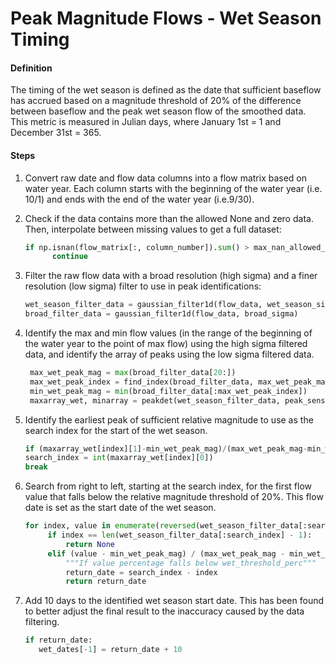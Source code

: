 # Peak Magnitude Flows - Wet Season Timing

#### Definition

The timing of the wet season is defined as the date that sufficient baseflow has accrued based on a magnitude threshold of 20% of the difference between baseflow and the peak wet season flow of the smoothed data. This metric is measured in Julian days, where January 1st = 1 and December 31st = 365.

#### Steps

1. Convert raw date and flow data columns into a flow matrix based on water year. Each column starts with the beginning of the water year \(i.e. 10/1\) and ends with the end of the water year \(i.e.9/30\).

2. Check if the data contains more than the allowed None and zero data. Then, interpolate between missing values to get a full dataset:

   ```py
   if np.isnan(flow_matrix[:, column_number]).sum() > max_nan_allowed_per_year or np.count_nonzero(flow_matrix[:, column_number]==0) > max_zero_allowed_per_year:
         continue
   ```

3. Filter the raw flow data with a broad resolution \(high sigma\) and a finer resolution \(low sigma\) filter to use in peak identifications:
   ```py
   wet_season_filter_data = gaussian_filter1d(flow_data, wet_season_sigma)
   broad_filter_data = gaussian_filter1d(flow_data, broad_sigma)
   ```
4. Identify the max and min flow values \(in the range of the beginning of the water year to the point of max flow\) using the high sigma filtered data, and identify the array of peaks using the low sigma filtered data.
   ```py
    max_wet_peak_mag = max(broad_filter_data[20:])
    max_wet_peak_index = find_index(broad_filter_data, max_wet_peak_mag)
    min_wet_peak_mag = min(broad_filter_data[:max_wet_peak_index])
    maxarray_wet, minarray = peakdet(wet_season_filter_data, peak_sensitivity_wet)
   ```
5. Identify the earliest peak of sufficient relative magnitude to use as the search index for the start of the wet season.
   ```py
   if (maxarray_wet[index][1]-min_wet_peak_mag)/(max_wet_peak_mag-min_wet_peak_mag) > peak_detect_perc:
   search_index = int(maxarray_wet[index][0])
   break
   ```
6. Search from right to left, starting at the search index, for the first flow value that falls below the relative magnitude threshold of 20%. This flow date is set as the start date of the wet season.
   ```py
   for index, value in enumerate(reversed(wet_season_filter_data[:search_index])):
        if index == len(wet_season_filter_data[:search_index] - 1):
            return None
        elif (value - min_wet_peak_mag) / (max_wet_peak_mag - min_wet_peak_mag) < wet_threshold_perc:
            """If value percentage falls below wet_threshold_perc"""
            return_date = search_index - index
            return return_date
   ```
7. Add 10 days to the identified wet season start date. This has been found to better adjust the final result to the inaccuracy caused by the data filtering.
   ```py
   if return_date:
      wet_dates[-1] = return_date + 10
   ```
